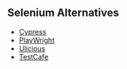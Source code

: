 ## Selenium Alternatives

- [Cypress](https://www.cypress.io/)
- [PlayWright](https://github.com/microsoft/playwright)
- [Ulicious](https://uilicious.com/)
- [TestCafe](https://devexpress.github.io/testcafe/)
